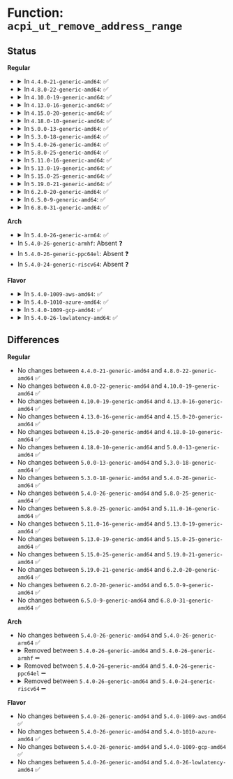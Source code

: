 # Function: <code>acpi_ut_remove_address_range</code>

## Status
<b>Regular</b>
<ul>
<li>
<details>
<summary>In <code>4.4.0-21-generic-amd64</code>: ✅</summary>

```c
void acpi_ut_remove_address_range(acpi_adr_space_type space_id, struct acpi_namespace_node * region_node)
```

```json
{
  "name": "acpi_ut_remove_address_range",
  "collision_type": "Unique Global",
  "inline_type": "No",
  "funcs": [
    {
      "addr": 18446744071583720127,
      "name": "acpi_ut_remove_address_range",
      "external": true,
      "loc": "drivers/acpi/acpica/utaddress.c:137",
      "file": "drivers/acpi/acpica/utaddress.c",
      "inline": "seen, unknown",
      "caller_inline": [],
      "caller_func": [
        "drivers/acpi/acpica/utdelete.c:acpi_ut_update_ref_count"
      ]
    }
  ],
  "symbols": [
    {
      "addr": 18446744071583720127,
      "name": "acpi_ut_remove_address_range",
      "section": ".text",
      "bind": "STB_GLOBAL",
      "size": 80
    }
  ]
}
```
</details>
</li>
<li>
<details>
<summary>In <code>4.8.0-22-generic-amd64</code>: ✅</summary>

```c
void acpi_ut_remove_address_range(acpi_adr_space_type space_id, struct acpi_namespace_node * region_node)
```

```json
{
  "name": "acpi_ut_remove_address_range",
  "collision_type": "Unique Global",
  "inline_type": "No",
  "funcs": [
    {
      "addr": 18446744071584044420,
      "name": "acpi_ut_remove_address_range",
      "external": true,
      "loc": "drivers/acpi/acpica/utaddress.c:137",
      "file": "drivers/acpi/acpica/utaddress.c",
      "inline": "seen, unknown",
      "caller_inline": [],
      "caller_func": [
        "drivers/acpi/acpica/utdelete.c:acpi_ut_update_ref_count"
      ]
    }
  ],
  "symbols": [
    {
      "addr": 18446744071584044420,
      "name": "acpi_ut_remove_address_range",
      "section": ".text",
      "bind": "STB_GLOBAL",
      "size": 80
    }
  ]
}
```
</details>
</li>
<li>
<details>
<summary>In <code>4.10.0-19-generic-amd64</code>: ✅</summary>

```c
void acpi_ut_remove_address_range(acpi_adr_space_type space_id, struct acpi_namespace_node * region_node)
```

```json
{
  "name": "acpi_ut_remove_address_range",
  "collision_type": "Unique Global",
  "inline_type": "No",
  "funcs": [
    {
      "addr": 18446744071584186695,
      "name": "acpi_ut_remove_address_range",
      "external": true,
      "loc": "drivers/acpi/acpica/utaddress.c:129",
      "file": "drivers/acpi/acpica/utaddress.c",
      "inline": "seen, unknown",
      "caller_inline": [],
      "caller_func": [
        "drivers/acpi/acpica/utdelete.c:acpi_ut_update_ref_count"
      ]
    }
  ],
  "symbols": [
    {
      "addr": 18446744071584186695,
      "name": "acpi_ut_remove_address_range",
      "section": ".text",
      "bind": "STB_GLOBAL",
      "size": 80
    }
  ]
}
```
</details>
</li>
<li>
<details>
<summary>In <code>4.13.0-16-generic-amd64</code>: ✅</summary>

```c
void acpi_ut_remove_address_range(acpi_adr_space_type space_id, struct acpi_namespace_node * region_node)
```

```json
{
  "name": "acpi_ut_remove_address_range",
  "collision_type": "Unique Global",
  "inline_type": "No",
  "funcs": [
    {
      "addr": 18446744071584254320,
      "name": "acpi_ut_remove_address_range",
      "external": true,
      "loc": "drivers/acpi/acpica/utaddress.c:129",
      "file": "drivers/acpi/acpica/utaddress.c",
      "inline": "seen, unknown",
      "caller_inline": [],
      "caller_func": []
    }
  ],
  "symbols": [
    {
      "addr": 18446744071584254320,
      "name": "acpi_ut_remove_address_range",
      "section": ".text",
      "bind": "STB_GLOBAL",
      "size": 79
    }
  ]
}
```
</details>
</li>
<li>
<details>
<summary>In <code>4.15.0-20-generic-amd64</code>: ✅</summary>

```c
void acpi_ut_remove_address_range(acpi_adr_space_type space_id, struct acpi_namespace_node * region_node)
```

```json
{
  "name": "acpi_ut_remove_address_range",
  "collision_type": "Unique Global",
  "inline_type": "No",
  "funcs": [
    {
      "addr": 18446744071584614322,
      "name": "acpi_ut_remove_address_range",
      "external": true,
      "loc": "drivers/acpi/acpica/utaddress.c:129",
      "file": "drivers/acpi/acpica/utaddress.c",
      "inline": "seen, unknown",
      "caller_inline": [],
      "caller_func": []
    }
  ],
  "symbols": [
    {
      "addr": 18446744071584614322,
      "name": "acpi_ut_remove_address_range",
      "section": ".text",
      "bind": "STB_GLOBAL",
      "size": 319
    }
  ]
}
```
</details>
</li>
<li>
<details>
<summary>In <code>4.18.0-10-generic-amd64</code>: ✅</summary>

```c
void acpi_ut_remove_address_range(acpi_adr_space_type space_id, struct acpi_namespace_node * region_node)
```

```json
{
  "name": "acpi_ut_remove_address_range",
  "collision_type": "Unique Global",
  "inline_type": "No",
  "funcs": [
    {
      "addr": 18446744071584840102,
      "name": "acpi_ut_remove_address_range",
      "external": true,
      "loc": "drivers/acpi/acpica/utaddress.c:95",
      "file": "drivers/acpi/acpica/utaddress.c",
      "inline": "seen, unknown",
      "caller_inline": [],
      "caller_func": []
    }
  ],
  "symbols": [
    {
      "addr": 18446744071584840102,
      "name": "acpi_ut_remove_address_range",
      "section": ".text",
      "bind": "STB_GLOBAL",
      "size": 319
    }
  ]
}
```
</details>
</li>
<li>
<details>
<summary>In <code>5.0.0-13-generic-amd64</code>: ✅</summary>

```c
void acpi_ut_remove_address_range(acpi_adr_space_type space_id, struct acpi_namespace_node * region_node)
```

```json
{
  "name": "acpi_ut_remove_address_range",
  "collision_type": "Unique Global",
  "inline_type": "No",
  "funcs": [
    {
      "addr": 18446744071584943465,
      "name": "acpi_ut_remove_address_range",
      "external": true,
      "loc": "drivers/acpi/acpica/utaddress.c:95",
      "file": "drivers/acpi/acpica/utaddress.c",
      "inline": "seen, unknown",
      "caller_inline": [],
      "caller_func": []
    }
  ],
  "symbols": [
    {
      "addr": 18446744071584943465,
      "name": "acpi_ut_remove_address_range",
      "section": ".text",
      "bind": "STB_GLOBAL",
      "size": 319
    }
  ]
}
```
</details>
</li>
<li>
<details>
<summary>In <code>5.3.0-18-generic-amd64</code>: ✅</summary>

```c
void acpi_ut_remove_address_range(acpi_adr_space_type space_id, struct acpi_namespace_node * region_node)
```

```json
{
  "name": "acpi_ut_remove_address_range",
  "collision_type": "Unique Global",
  "inline_type": "No",
  "funcs": [
    {
      "addr": 18446744071585146399,
      "name": "acpi_ut_remove_address_range",
      "external": true,
      "loc": "drivers/acpi/acpica/utaddress.c:95",
      "file": "drivers/acpi/acpica/utaddress.c",
      "inline": "seen, unknown",
      "caller_inline": [],
      "caller_func": [
        "drivers/acpi/acpica/nsobject.c:acpi_ns_detach_object",
        "drivers/acpi/acpica/utdelete.c:acpi_ut_delete_internal_obj"
      ]
    }
  ],
  "symbols": [
    {
      "addr": 18446744071585146399,
      "name": "acpi_ut_remove_address_range",
      "section": ".text",
      "bind": "STB_GLOBAL",
      "size": 325
    }
  ]
}
```
</details>
</li>
<li>
<details>
<summary>In <code>5.4.0-26-generic-amd64</code>: ✅</summary>

```c
void acpi_ut_remove_address_range(acpi_adr_space_type space_id, struct acpi_namespace_node * region_node)
```

```json
{
  "name": "acpi_ut_remove_address_range",
  "collision_type": "Unique Global",
  "inline_type": "No",
  "funcs": [
    {
      "addr": 18446744071585282762,
      "name": "acpi_ut_remove_address_range",
      "external": true,
      "loc": "drivers/acpi/acpica/utaddress.c:95",
      "file": "drivers/acpi/acpica/utaddress.c",
      "inline": "seen, unknown",
      "caller_inline": [],
      "caller_func": [
        "drivers/acpi/acpica/nsobject.c:acpi_ns_detach_object",
        "drivers/acpi/acpica/utdelete.c:acpi_ut_delete_internal_obj"
      ]
    }
  ],
  "symbols": [
    {
      "addr": 18446744071585282762,
      "name": "acpi_ut_remove_address_range",
      "section": ".text",
      "bind": "STB_GLOBAL",
      "size": 325
    }
  ]
}
```
</details>
</li>
<li>
<details>
<summary>In <code>5.8.0-25-generic-amd64</code>: ✅</summary>

```c
void acpi_ut_remove_address_range(acpi_adr_space_type space_id, struct acpi_namespace_node * region_node)
```

```json
{
  "name": "acpi_ut_remove_address_range",
  "collision_type": "Unique Global",
  "inline_type": "No",
  "funcs": [
    {
      "addr": 18446744071585989042,
      "name": "acpi_ut_remove_address_range",
      "external": true,
      "loc": "drivers/acpi/acpica/utaddress.c:95",
      "file": "drivers/acpi/acpica/utaddress.c",
      "inline": "seen, unknown",
      "caller_inline": [],
      "caller_func": [
        "drivers/acpi/acpica/nsobject.c:acpi_ns_detach_object",
        "drivers/acpi/acpica/utdelete.c:acpi_ut_delete_internal_obj"
      ]
    }
  ],
  "symbols": [
    {
      "addr": 18446744071585989042,
      "name": "acpi_ut_remove_address_range",
      "section": ".text",
      "bind": "STB_GLOBAL",
      "size": 325
    }
  ]
}
```
</details>
</li>
<li>
<details>
<summary>In <code>5.11.0-16-generic-amd64</code>: ✅</summary>

```c
void acpi_ut_remove_address_range(acpi_adr_space_type space_id, struct acpi_namespace_node * region_node)
```

```json
{
  "name": "acpi_ut_remove_address_range",
  "collision_type": "Unique Global",
  "inline_type": "No",
  "funcs": [
    {
      "addr": 18446744071586111922,
      "name": "acpi_ut_remove_address_range",
      "external": true,
      "loc": "drivers/acpi/acpica/utaddress.c:95",
      "file": "drivers/acpi/acpica/utaddress.c",
      "inline": "seen, unknown",
      "caller_inline": [],
      "caller_func": [
        "drivers/acpi/acpica/nsobject.c:acpi_ns_detach_object",
        "drivers/acpi/acpica/utdelete.c:acpi_ut_delete_internal_obj"
      ]
    }
  ],
  "symbols": [
    {
      "addr": 18446744071586111922,
      "name": "acpi_ut_remove_address_range",
      "section": ".text",
      "bind": "STB_GLOBAL",
      "size": 325
    }
  ]
}
```
</details>
</li>
<li>
<details>
<summary>In <code>5.13.0-19-generic-amd64</code>: ✅</summary>

```c
void acpi_ut_remove_address_range(acpi_adr_space_type space_id, struct acpi_namespace_node * region_node)
```

```json
{
  "name": "acpi_ut_remove_address_range",
  "collision_type": "Unique Global",
  "inline_type": "No",
  "funcs": [
    {
      "addr": 18446744071585988711,
      "name": "acpi_ut_remove_address_range",
      "external": true,
      "loc": "drivers/acpi/acpica/utaddress.c:95",
      "file": "drivers/acpi/acpica/utaddress.c",
      "inline": "seen, unknown",
      "caller_inline": [],
      "caller_func": [
        "drivers/acpi/acpica/nsobject.c:acpi_ns_detach_object",
        "drivers/acpi/acpica/utdelete.c:acpi_ut_delete_internal_obj"
      ]
    }
  ],
  "symbols": [
    {
      "addr": 18446744071585988711,
      "name": "acpi_ut_remove_address_range",
      "section": ".text",
      "bind": "STB_GLOBAL",
      "size": 325
    }
  ]
}
```
</details>
</li>
<li>
<details>
<summary>In <code>5.15.0-25-generic-amd64</code>: ✅</summary>

```c
void acpi_ut_remove_address_range(acpi_adr_space_type space_id, struct acpi_namespace_node * region_node)
```

```json
{
  "name": "acpi_ut_remove_address_range",
  "collision_type": "Unique Global",
  "inline_type": "No",
  "funcs": [
    {
      "addr": 18446744071586477835,
      "name": "acpi_ut_remove_address_range",
      "external": true,
      "loc": "drivers/acpi/acpica/utaddress.c:95",
      "file": "drivers/acpi/acpica/utaddress.c",
      "inline": "seen, unknown",
      "caller_inline": [],
      "caller_func": [
        "drivers/acpi/acpica/nsobject.c:acpi_ns_detach_object",
        "drivers/acpi/acpica/utdelete.c:acpi_ut_delete_internal_obj"
      ]
    }
  ],
  "symbols": [
    {
      "addr": 18446744071586477835,
      "name": "acpi_ut_remove_address_range",
      "section": ".text",
      "bind": "STB_GLOBAL",
      "size": 368
    }
  ]
}
```
</details>
</li>
<li>
<details>
<summary>In <code>5.19.0-21-generic-amd64</code>: ✅</summary>

```c
void acpi_ut_remove_address_range(acpi_adr_space_type space_id, struct acpi_namespace_node * region_node)
```

```json
{
  "name": "acpi_ut_remove_address_range",
  "collision_type": "Unique Global",
  "inline_type": "No",
  "funcs": [
    {
      "addr": 18446744071587731282,
      "name": "acpi_ut_remove_address_range",
      "external": true,
      "loc": "drivers/acpi/acpica/utaddress.c:95",
      "file": "drivers/acpi/acpica/utaddress.c",
      "inline": "seen, unknown",
      "caller_inline": [],
      "caller_func": [
        "drivers/acpi/acpica/nsobject.c:acpi_ns_detach_object",
        "drivers/acpi/acpica/utdelete.c:acpi_ut_delete_internal_obj"
      ]
    }
  ],
  "symbols": [
    {
      "addr": 18446744071587731282,
      "name": "acpi_ut_remove_address_range",
      "section": ".text",
      "bind": "STB_GLOBAL",
      "size": 381
    }
  ]
}
```
</details>
</li>
<li>
<details>
<summary>In <code>6.2.0-20-generic-amd64</code>: ✅</summary>

```c
void acpi_ut_remove_address_range(acpi_adr_space_type space_id, struct acpi_namespace_node * region_node)
```

```json
{
  "name": "acpi_ut_remove_address_range",
  "collision_type": "Unique Global",
  "inline_type": "No",
  "funcs": [
    {
      "addr": 18446744071589052128,
      "name": "acpi_ut_remove_address_range",
      "external": true,
      "loc": "drivers/acpi/acpica/utaddress.c:95",
      "file": "drivers/acpi/acpica/utaddress.c",
      "inline": "seen, unknown",
      "caller_inline": [],
      "caller_func": [
        "drivers/acpi/acpica/nsobject.c:acpi_ns_detach_object",
        "drivers/acpi/acpica/utdelete.c:acpi_ut_delete_internal_obj"
      ]
    }
  ],
  "symbols": [
    {
      "addr": 18446744071589052128,
      "name": "acpi_ut_remove_address_range",
      "section": ".text",
      "bind": "STB_GLOBAL",
      "size": 473
    }
  ]
}
```
</details>
</li>
<li>
<details>
<summary>In <code>6.5.0-9-generic-amd64</code>: ✅</summary>

```c
void acpi_ut_remove_address_range(acpi_adr_space_type space_id, struct acpi_namespace_node * region_node)
```

```json
{
  "name": "acpi_ut_remove_address_range",
  "collision_type": "Unique Global",
  "inline_type": "No",
  "funcs": [
    {
      "addr": 18446744071589343360,
      "name": "acpi_ut_remove_address_range",
      "external": true,
      "loc": "drivers/acpi/acpica/utaddress.c:95",
      "file": "drivers/acpi/acpica/utaddress.c",
      "inline": "seen, unknown",
      "caller_inline": [],
      "caller_func": [
        "drivers/acpi/acpica/nsobject.c:acpi_ns_detach_object",
        "drivers/acpi/acpica/utdelete.c:acpi_ut_delete_internal_obj"
      ]
    }
  ],
  "symbols": [
    {
      "addr": 18446744071589343360,
      "name": "acpi_ut_remove_address_range",
      "section": ".text",
      "bind": "STB_GLOBAL",
      "size": 473
    }
  ]
}
```
</details>
</li>
<li>
<details>
<summary>In <code>6.8.0-31-generic-amd64</code>: ✅</summary>

```c
void acpi_ut_remove_address_range(acpi_adr_space_type space_id, struct acpi_namespace_node * region_node)
```

```json
{
  "name": "acpi_ut_remove_address_range",
  "collision_type": "Unique Global",
  "inline_type": "No",
  "funcs": [
    {
      "addr": 18446744071589650208,
      "name": "acpi_ut_remove_address_range",
      "external": true,
      "loc": "drivers/acpi/acpica/utaddress.c:95",
      "file": "drivers/acpi/acpica/utaddress.c",
      "inline": "seen, unknown",
      "caller_inline": [],
      "caller_func": [
        "drivers/acpi/acpica/nsobject.c:acpi_ns_detach_object",
        "drivers/acpi/acpica/utdelete.c:acpi_ut_delete_internal_obj"
      ]
    }
  ],
  "symbols": [
    {
      "addr": 18446744071589650208,
      "name": "acpi_ut_remove_address_range",
      "section": ".text",
      "bind": "STB_GLOBAL",
      "size": 473
    }
  ]
}
```
</details>
</li>
</ul>
<b>Arch</b>
<ul>
<li>
<details>
<summary>In <code>5.4.0-26-generic-arm64</code>: ✅</summary>

```c
void acpi_ut_remove_address_range(acpi_adr_space_type space_id, struct acpi_namespace_node * region_node)
```

```json
{
  "name": "acpi_ut_remove_address_range",
  "collision_type": "Unique Global",
  "inline_type": "No",
  "funcs": [
    {
      "addr": 18446603336497597612,
      "name": "acpi_ut_remove_address_range",
      "external": true,
      "loc": "drivers/acpi/acpica/utaddress.c:95",
      "file": "drivers/acpi/acpica/utaddress.c",
      "inline": "seen, unknown",
      "caller_inline": [],
      "caller_func": [
        "drivers/acpi/acpica/nsobject.c:acpi_ns_detach_object"
      ]
    }
  ],
  "symbols": [
    {
      "addr": 18446603336497597612,
      "name": "acpi_ut_remove_address_range",
      "section": ".text",
      "bind": "STB_GLOBAL",
      "size": 116
    }
  ]
}
```
</details>
</li>
<li>
In <code>5.4.0-26-generic-armhf</code>: Absent ❓
</li>
<li>
In <code>5.4.0-26-generic-ppc64el</code>: Absent ❓
</li>
<li>
In <code>5.4.0-24-generic-riscv64</code>: Absent ❓
</li>
</ul>
<b>Flavor</b>
<ul>
<li>
<details>
<summary>In <code>5.4.0-1009-aws-amd64</code>: ✅</summary>

```c
void acpi_ut_remove_address_range(acpi_adr_space_type space_id, struct acpi_namespace_node * region_node)
```

```json
{
  "name": "acpi_ut_remove_address_range",
  "collision_type": "Unique Global",
  "inline_type": "No",
  "funcs": [
    {
      "addr": 18446744071585125858,
      "name": "acpi_ut_remove_address_range",
      "external": true,
      "loc": "drivers/acpi/acpica/utaddress.c:95",
      "file": "drivers/acpi/acpica/utaddress.c",
      "inline": "seen, unknown",
      "caller_inline": [],
      "caller_func": [
        "drivers/acpi/acpica/nsobject.c:acpi_ns_detach_object"
      ]
    }
  ],
  "symbols": [
    {
      "addr": 18446744071585125858,
      "name": "acpi_ut_remove_address_range",
      "section": ".text",
      "bind": "STB_GLOBAL",
      "size": 79
    }
  ]
}
```
</details>
</li>
<li>
<details>
<summary>In <code>5.4.0-1010-azure-amd64</code>: ✅</summary>

```c
void acpi_ut_remove_address_range(acpi_adr_space_type space_id, struct acpi_namespace_node * region_node)
```

```json
{
  "name": "acpi_ut_remove_address_range",
  "collision_type": "Unique Global",
  "inline_type": "No",
  "funcs": [
    {
      "addr": 18446744071585041155,
      "name": "acpi_ut_remove_address_range",
      "external": true,
      "loc": "drivers/acpi/acpica/utaddress.c:95",
      "file": "drivers/acpi/acpica/utaddress.c",
      "inline": "seen, unknown",
      "caller_inline": [],
      "caller_func": [
        "drivers/acpi/acpica/nsobject.c:acpi_ns_detach_object"
      ]
    }
  ],
  "symbols": [
    {
      "addr": 18446744071585041155,
      "name": "acpi_ut_remove_address_range",
      "section": ".text",
      "bind": "STB_GLOBAL",
      "size": 79
    }
  ]
}
```
</details>
</li>
<li>
<details>
<summary>In <code>5.4.0-1009-gcp-amd64</code>: ✅</summary>

```c
void acpi_ut_remove_address_range(acpi_adr_space_type space_id, struct acpi_namespace_node * region_node)
```

```json
{
  "name": "acpi_ut_remove_address_range",
  "collision_type": "Unique Global",
  "inline_type": "No",
  "funcs": [
    {
      "addr": 18446744071585234346,
      "name": "acpi_ut_remove_address_range",
      "external": true,
      "loc": "drivers/acpi/acpica/utaddress.c:95",
      "file": "drivers/acpi/acpica/utaddress.c",
      "inline": "seen, unknown",
      "caller_inline": [],
      "caller_func": [
        "drivers/acpi/acpica/nsobject.c:acpi_ns_detach_object",
        "drivers/acpi/acpica/utdelete.c:acpi_ut_delete_internal_obj"
      ]
    }
  ],
  "symbols": [
    {
      "addr": 18446744071585234346,
      "name": "acpi_ut_remove_address_range",
      "section": ".text",
      "bind": "STB_GLOBAL",
      "size": 325
    }
  ]
}
```
</details>
</li>
<li>
<details>
<summary>In <code>5.4.0-26-lowlatency-amd64</code>: ✅</summary>

```c
void acpi_ut_remove_address_range(acpi_adr_space_type space_id, struct acpi_namespace_node * region_node)
```

```json
{
  "name": "acpi_ut_remove_address_range",
  "collision_type": "Unique Global",
  "inline_type": "No",
  "funcs": [
    {
      "addr": 18446744071585340506,
      "name": "acpi_ut_remove_address_range",
      "external": true,
      "loc": "drivers/acpi/acpica/utaddress.c:95",
      "file": "drivers/acpi/acpica/utaddress.c",
      "inline": "seen, unknown",
      "caller_inline": [],
      "caller_func": [
        "drivers/acpi/acpica/nsobject.c:acpi_ns_detach_object",
        "drivers/acpi/acpica/utdelete.c:acpi_ut_delete_internal_obj"
      ]
    }
  ],
  "symbols": [
    {
      "addr": 18446744071585340506,
      "name": "acpi_ut_remove_address_range",
      "section": ".text",
      "bind": "STB_GLOBAL",
      "size": 325
    }
  ]
}
```
</details>
</li>
</ul>

## Differences
<b>Regular</b>
<ul>
<li>
No changes between <code>4.4.0-21-generic-amd64</code> and <code>4.8.0-22-generic-amd64</code> ✅
</li>
<li>
No changes between <code>4.8.0-22-generic-amd64</code> and <code>4.10.0-19-generic-amd64</code> ✅
</li>
<li>
No changes between <code>4.10.0-19-generic-amd64</code> and <code>4.13.0-16-generic-amd64</code> ✅
</li>
<li>
No changes between <code>4.13.0-16-generic-amd64</code> and <code>4.15.0-20-generic-amd64</code> ✅
</li>
<li>
No changes between <code>4.15.0-20-generic-amd64</code> and <code>4.18.0-10-generic-amd64</code> ✅
</li>
<li>
No changes between <code>4.18.0-10-generic-amd64</code> and <code>5.0.0-13-generic-amd64</code> ✅
</li>
<li>
No changes between <code>5.0.0-13-generic-amd64</code> and <code>5.3.0-18-generic-amd64</code> ✅
</li>
<li>
No changes between <code>5.3.0-18-generic-amd64</code> and <code>5.4.0-26-generic-amd64</code> ✅
</li>
<li>
No changes between <code>5.4.0-26-generic-amd64</code> and <code>5.8.0-25-generic-amd64</code> ✅
</li>
<li>
No changes between <code>5.8.0-25-generic-amd64</code> and <code>5.11.0-16-generic-amd64</code> ✅
</li>
<li>
No changes between <code>5.11.0-16-generic-amd64</code> and <code>5.13.0-19-generic-amd64</code> ✅
</li>
<li>
No changes between <code>5.13.0-19-generic-amd64</code> and <code>5.15.0-25-generic-amd64</code> ✅
</li>
<li>
No changes between <code>5.15.0-25-generic-amd64</code> and <code>5.19.0-21-generic-amd64</code> ✅
</li>
<li>
No changes between <code>5.19.0-21-generic-amd64</code> and <code>6.2.0-20-generic-amd64</code> ✅
</li>
<li>
No changes between <code>6.2.0-20-generic-amd64</code> and <code>6.5.0-9-generic-amd64</code> ✅
</li>
<li>
No changes between <code>6.5.0-9-generic-amd64</code> and <code>6.8.0-31-generic-amd64</code> ✅
</li>
</ul>
<b>Arch</b>
<ul>
<li>
No changes between <code>5.4.0-26-generic-amd64</code> and <code>5.4.0-26-generic-arm64</code> ✅
</li>
<li>
<details>
<summary>Removed between <code>5.4.0-26-generic-amd64</code> and <code>5.4.0-26-generic-armhf</code> ➖</summary>

```c
void acpi_ut_remove_address_range(acpi_adr_space_type space_id, struct acpi_namespace_node * region_node)
```
</details>
</li>
<li>
<details>
<summary>Removed between <code>5.4.0-26-generic-amd64</code> and <code>5.4.0-26-generic-ppc64el</code> ➖</summary>

```c
void acpi_ut_remove_address_range(acpi_adr_space_type space_id, struct acpi_namespace_node * region_node)
```
</details>
</li>
<li>
<details>
<summary>Removed between <code>5.4.0-26-generic-amd64</code> and <code>5.4.0-24-generic-riscv64</code> ➖</summary>

```c
void acpi_ut_remove_address_range(acpi_adr_space_type space_id, struct acpi_namespace_node * region_node)
```
</details>
</li>
</ul>
<b>Flavor</b>
<ul>
<li>
No changes between <code>5.4.0-26-generic-amd64</code> and <code>5.4.0-1009-aws-amd64</code> ✅
</li>
<li>
No changes between <code>5.4.0-26-generic-amd64</code> and <code>5.4.0-1010-azure-amd64</code> ✅
</li>
<li>
No changes between <code>5.4.0-26-generic-amd64</code> and <code>5.4.0-1009-gcp-amd64</code> ✅
</li>
<li>
No changes between <code>5.4.0-26-generic-amd64</code> and <code>5.4.0-26-lowlatency-amd64</code> ✅
</li>
</ul>

